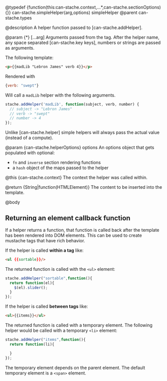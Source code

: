 @typedef {function(this:can-stache.context,...*,can-stache.sectionOptions){}} can-stache.simpleHelper(arg,options) simpleHelper
@parent can-stache.types

@description A helper function passed to [can-stache.addHelper].

@param {*} [...arg] Arguments passed from the tag. After the helper
name, any space separated [can-stache.key keys], numbers or
strings are passed as arguments.

The following template:

```html
<p>{{madLib "Lebron James" verb 4}}</p>
```

Rendered with

```js
{verb: "swept"}
```

Will call a `madLib` helper with the following arguments.

```js
stache.addHelper('madLib', function(subject, verb, number) {
  // subject -> "Lebron James"
  // verb -> "swept"
  // number -> 4
});
```

Unlike [can-stache.helper] simple helpers will always pass the actual
value (instead of a compute).

@param {can-stache.helperOptions} options An options object
that gets populated with optional:

- `fn` and `inverse` section rendering functions
- a `hash` object of the maps passed to the helper

@this {can-stache.context} The context the helper was
called within.

@return {String|function(HTMLElement)} The content to be inserted into
the template.

@body


## Returning an element callback function

If a helper returns a function, that function is called back after
the template has been rendered into DOM elements. This can
be used to create mustache tags that have rich behavior.

If the helper is called __within a tag__ like:

```html
<ul {{sortable}}/>
```

The returned function is called with the `<ul>` element:

```js
stache.addHelper("sortable",function(){
  return function(el){
    $(el).slider();
  }
});
```

If the helper is called __between tags__ like:

```html
<ul>{{items}}</ul>
```

The returned function is called with a temporary element. The
following helper would be called with a temporary `<li>` element:

```js
stache.addHelper("items",function(){
  return function(li){

  }
});
```

The temporary element depends on the parent element. The default temporary element
is a `<span>` element.
